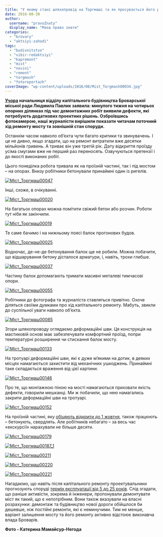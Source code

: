 ```yaml
---
title: "У якому стані шляхопровід на Торгмаші та як просувається його ремонт – ФОТОРЕПОРТАЖ"
date: 2016-08-30
author: 
  username: "pravoZnaty"
  display_name: "Маєш право знати"
categories: 
  - "brovary"
  - "aktsiyi-zahodi"
tags: 
  - "budivnitstvo"
  - "vibir-redaktsiyi"
  - "kapremont"
  - "mist"
  - "novini"
  - "remont"
  - "torgmash"
  - "fotoreportazh"
coverImage: "wp-content/uploads/2016/08/Mist_Torgmash00034.jpg"
---
```


**[Учора](https://mpz.brovary.org/ruh-torgmashivskym-mostom-vidnovlyat-1-zhovtnya-ale-remont-tryvatyme-i-dali/) начальниця відділу капітального будівництва Броварської міської ради Людмила Павлик заявила: минулого тижня на чотирьох опорних ділянках під час демонтажних робіт виявили дефекти, які потребують додаткових проектних рішень. Озброївшись фотокамерою, наші журналісти вирішили показати читачам поточний хід ремонту мосту та зовнішній стан споруди.**

Останнім часом навколо об’єкта чути багато критики та звинувачень. І це не дивно, якщо згадати, що на ремонт витратили вже десятки мільйонів гривень. А триває він уже третій рік. Дату відкриття проїзду усіма смугами вже не перший раз переносять. Озвучуються претензії і до якості виконаних робіт.

Цього понеділка робота тривала як на проїзній частині, так і під мостом – на опорах. Внизу робітники бетонували принаймні один із ригелів.

[![Міст_Торгмаш00047](https://mpz.brovary.org/wp-content/uploads/2016/08/Mist_Torgmash00047.jpg)](https://mpz.brovary.org/wp-content/uploads/2016/08/Mist_Torgmash00047.jpg)

Інші, схоже, в очікуванні.

[![Міст_Торгмаш00020](https://mpz.brovary.org/wp-content/uploads/2016/08/Mist_Torgmash00020.jpg)](https://mpz.brovary.org/wp-content/uploads/2016/08/Mist_Torgmash00020.jpg)

На багатьох опорах можна помітити свіжий бетон або розчин. Роботи тут ніби як закінчили.

[![Міст_Торгмаш00019](https://mpz.brovary.org/wp-content/uploads/2016/08/Mist_Torgmash00019.jpg)](https://mpz.brovary.org/wp-content/uploads/2016/08/Mist_Torgmash00019.jpg)

Те саме бачимо і на нижньому поясі балок прогонових будов.

[![Міст_Торгмаш00025](https://mpz.brovary.org/wp-content/uploads/2016/08/Mist_Torgmash00025.jpg)](https://mpz.brovary.org/wp-content/uploads/2016/08/Mist_Torgmash00025.jpg)

Водночас, де-не-де бетонування балок ще не робили. Можна побачити, що відшарування бетону дісталося арматури, і, навіть, трохи глибше.

[![Міст_Торгмаш00037](https://mpz.brovary.org/wp-content/uploads/2016/08/Mist_Torgmash00037.jpg)](https://mpz.brovary.org/wp-content/uploads/2016/08/Mist_Torgmash00037.jpg)

Частину балок допомагають тримати масивні металеві тимчасові опори.

[![Міст_Торгмаш00055](https://mpz.brovary.org/wp-content/uploads/2016/08/Mist_Torgmash00055.jpg)](https://mpz.brovary.org/wp-content/uploads/2016/08/Mist_Torgmash00055.jpg)

Робітники до фотографа та журналіста ставляться привітно. Охоче діляться своїми думками про хід капітального ремонту. Мабуть, звикли до суспільної уваги навколо об’єкта.

[![Міст_Торгмаш00085](https://mpz.brovary.org/wp-content/uploads/2016/08/Mist_Torgmash00085.jpg)](https://mpz.brovary.org/wp-content/uploads/2016/08/Mist_Torgmash00085.jpg)

Згори шляхопроводу оглядаємо деформаційні шви. Ця конструкція на мастиковій основі має забезпечувати комфортний проїзд, попри температурні розширення чи стискання балок мосту.

[![Міст_Торгмаш00133](https://mpz.brovary.org/wp-content/uploads/2016/08/Mist_Torgmash00133.jpg)](https://mpz.brovary.org/wp-content/uploads/2016/08/Mist_Torgmash00133.jpg)

На тротуарі деформаційні шви, які є дуже м’якими на дотик, в деяких місцях намагаються захистити від механічних ушкоджень. Принаймні таке складається враження від цієї картини.

[![Міст_Торгмаш00146](https://mpz.brovary.org/wp-content/uploads/2016/08/Mist_Torgmash00146.jpg)](https://mpz.brovary.org/wp-content/uploads/2016/08/Mist_Torgmash00146.jpg)

Про те, що монтажною піною на мості намагаються приховати якість дефекти, говорили мешканці. Ми ж побачили, що нею намагались закрити деформаційні шви на тротуарі.

[![Міст_Торгмаш00152](https://mpz.brovary.org/wp-content/uploads/2016/08/Mist_Torgmash00152.jpg)](https://mpz.brovary.org/wp-content/uploads/2016/08/Mist_Torgmash00152.jpg)

На проїзній частині, яку [обіцяють відкрити до 1 жовтня](https://mpz.brovary.org/ruh-torgmashivskym-mostom-vidnovlyat-1-zhovtnya-ale-remont-tryvatyme-i-dali/), також працюють – бетонують, свердлять. Але робітників небагато – за весь час «екскурсії» нарахували не більше десяти.

[![Міст_Торгмаш00179](https://mpz.brovary.org/wp-content/uploads/2016/08/Mist_Torgmash00179-1.jpg)](https://mpz.brovary.org/wp-content/uploads/2016/08/Mist_Torgmash00211.jpg)

[![Міст_Торгмаш00187_1](https://mpz.brovary.org/wp-content/uploads/2016/08/Mist_Torgmash00187_1.jpg)](https://mpz.brovary.org/wp-content/uploads/2016/08/Mist_Torgmash00211.jpg)

[![Міст_Торгмаш00211](https://mpz.brovary.org/wp-content/uploads/2016/08/Mist_Torgmash00211.jpg)](https://mpz.brovary.org/wp-content/uploads/2016/08/Mist_Torgmash00211.jpg)

[![Міст_Торгмаш00220](https://mpz.brovary.org/wp-content/uploads/2016/08/Mist_Torgmash00220.jpg)](https://mpz.brovary.org/wp-content/uploads/2016/08/Mist_Torgmash00220.jpg)

[![Міст_Торгмаш00221](https://mpz.brovary.org/wp-content/uploads/2016/08/Mist_Torgmash00221.jpg)](https://mpz.brovary.org/wp-content/uploads/2016/08/Mist_Torgmash00221.jpg)

Нагадаємо, що навіть після капітального ремонту проектувальники прогнозують споруді [термін експлуатації від 5 до 25 років](https://mpz.brovary.org/navit-pislya-koshtovnogo-remontu-mist-na-torgmashi-prozhyve-vid-5-do-25-rokiv-ekspert/). Слід згадати, що раніше активісти, зокрема й інженери, пропонували демонтувати міст як такий, що є непотрібним. Вони також вказували на власні розрахунки: демонтаж та будівництво нової дороги обійшлося би дешевше, ніж постійні ремонти, які є неминучими. Тим не менше, варіант залишення мосту та його ремонту активно відстоює виконавча влада Броварів.

**Фото - Катерина Мамайсур-Негода**
